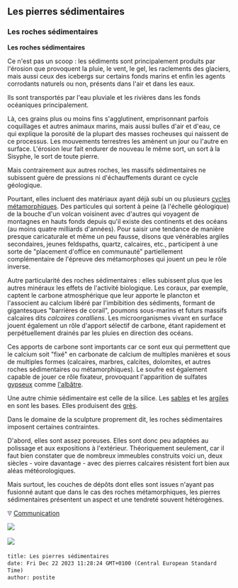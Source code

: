 ## Les pierres sédimentaires
### Les roches sédimentaires
 **Les roches sédimentaires**  

Ce n'est pas un scoop : les sédiments sont principalement produits par l'érosion que provoquent la pluie, le vent, le gel, les raclements des glaciers, mais aussi ceux des icebergs sur certains fonds marins et enfin les agents corrodants naturels ou non, présents dans l'air et dans les eaux.

Ils sont transportés par l'eau pluviale et les rivières dans les fonds océaniques principalement.

Là, ces grains plus ou moins fins s'agglutinent, emprisonnant parfois coquillages et autres animaux marins, mais aussi bulles d'air et d'eau, ce qui explique la porosité de la plupart des masses rocheuses qui naissent de ce processus. Les mouvements terrestres les amènent un jour ou l'autre en surface. L'érosion leur fait endurer de nouveau le même sort, un sort à la Sisyphe, le sort de toute pierre.

Mais contrairement aux autres roches, les massifs sédimentaires ne subissent guère de pressions ni d'échauffements durant ce cycle géologique.

Pourtant, elles incluent des matériaux ayant déjà subi un ou plusieurs [cycles métamorphiques](metamorphiques.html#cyclemetamorphique). Des particules qui sortent à peine (à l'échelle géologique) de la bouche d'un volcan voisinent avec d'autres qui voyagent de montagnes en hauts fonds depuis qu'il existe des continents et des océans (au moins quatre milliards d'années). Pour saisir une tendance de manière presque caricaturale et même un peu fausse, disons que vénérables argiles secondaires, jeunes feldspaths, quartz, calcaires, etc., participent à une sorte de "placement d'office en communauté" partiellement complémentaire de l'épreuve des métamorphoses qui jouent un peu le rôle inverse.

Autre particularité des roches sédimentaires : elles subissent plus que les autres minéraux les effets de l'activité biologique. Les coraux, par exemple, captent le carbone atmosphérique que leur apporte le plancton et l'associent au calcium libéré par l'imbibition des sédiments, formant de gigantesques "barrières de corail", poumons sous-marins et futurs massifs calcaires dits _calcaires coralliens_. Les microorganismes vivant en surface jouent également un rôle d'apport sélectif de carbone, étant rapidement et perpétuellement drainés par les pluies en direction des océans. 

Ces apports de carbone sont importants car ce sont eux qui permettent que le calcium soit "fixé" en carbonate de calcium de multiples manières et sous de multiples formes (calcaires, marbres, calcites, dolomites, et autres roches sédimentaires ou métamorphiques). Le soufre est également capable de jouer ce rôle fixateur, provoquant l'apparition de sulfates [gypseux](gypse.html) comme [l'albâtre](albatres.html).

Une autre chimie sédimentaire est celle de la silice. Les [sables](sable.html) et les [argiles](argile.html) en sont les bases. Elles produisent des [grès](gres.html).

Dans le domaine de la sculpture proprement dit, les roches sédimentaires imposent certaines contraintes.

D'abord, elles sont assez poreuses. Elles sont donc peu adaptées au polissage et aux expositions à l'extérieur. Théoriquement seulement, car il faut bien constater que de nombreux immeubles construits voici un, deux siècles - voire davantage - avec des pierres calcaires résistent fort bien aux aléas météorologiques.

Mais surtout, les couches de dépôts dont elles sont issues n'ayant pas fusionné autant que dans le cas des roches métamorphiques, les pierres sédimentaires présentent un aspect et une tendreté souvent hétérogènes.



![](images/flechebas.gif) [Communication](http://www.artrealite.com/annonceurs.htm) 

[![](https://cbonvin.fr/sites/regie.artrealite.com/visuels/campagne1.png)](index-2.html#20131014)

![](https://cbonvin.fr/sites/regie.artrealite.com/visuels/campagne2.png)
```
title: Les pierres sédimentaires
date: Fri Dec 22 2023 11:28:24 GMT+0100 (Central European Standard Time)
author: postite
```
